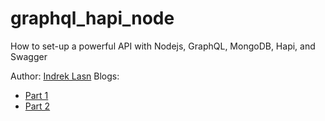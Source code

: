 # graphql_hapi_node
How to set-up a powerful API with Nodejs, GraphQL, MongoDB, Hapi, and Swagger

Author: [Indrek Lasn](https://medium.freecodecamp.org/@wesharehoodies)
Blogs: 
* [Part 1](https://medium.freecodecamp.org/how-to-setup-a-powerful-api-with-nodejs-graphql-mongodb-hapi-and-swagger-e251ac189649)
* [Part 2](https://medium.freecodecamp.org/how-to-set-up-a-powerful-api-with-nodejs-graphql-mongodb-hapi-and-swagger-part-ii-80266790a3ac)
